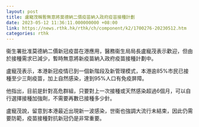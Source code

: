 ```yaml
---
layout: post
title: 盧寵茂稱暫無意將莫德納二價疫苗納入政府疫苗接種計劃
date: 2023-05-12 11:36:11.000000000 +08:00
link: https://news.rthk.hk/rthk/ch/component/k2/1700276-20230512.htm
categories: rthk
---
```


衞生署批准莫德納二價新冠疫苗在港應用，醫務衞生局局長盧寵茂表示歡迎，但由於接種需求已減少，暫時無意將新疫苗納入政府疫苗接種計劃中。 

盧寵茂表示，本港新冠疫情已到一個新階段及新管理模式，本港逾85%市民已接種至少三劑疫苗，加上自然感染，達到95%人口有免疫屏障。

他指出，目前是針對高危群組，只要對上一次接種或天然感染超過6個月，可以自行選擇接種加強劑，不需要再數已接種多少針。 

盧寵茂說，留意到本港最近出現新一波感染，世衞也強調大流行未結束，因此仍需要防範，疫苗接種對抗新冠仍是非常重要。
